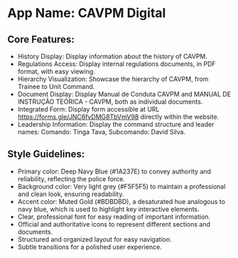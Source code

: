 # **App Name**: CAVPM Digital

## Core Features:

- History Display: Display information about the history of CAVPM.
- Regulations Access: Display internal regulations documents, in PDF format, with easy viewing.
- Hierarchy Visualization: Showcase the hierarchy of CAVPM, from Trainee to Unit Command.
- Document Display: Display Manual de Conduta CAVPM and MANUAL DE INSTRUÇÃO TEÓRICA - CAVPM, both as individual documents.
- Integrated Form: Display form accessible at URL https://forms.gle/JNC6fvDMG8TbVmV98 directly within the website.
- Leadership Information: Display the command structure and leader names: Comando: Tinga Tava, Subcomando: David Silva.

## Style Guidelines:

- Primary color: Deep Navy Blue (#1A237E) to convey authority and reliability, reflecting the police force.
- Background color: Very light grey (#F5F5F5) to maintain a professional and clean look, ensuring readability.
- Accent color: Muted Gold (#BDBDBD), a desaturated hue analogous to navy blue, which is used to highlight key interactive elements.
- Clear, professional font for easy reading of important information.
- Official and authoritative icons to represent different sections and documents.
- Structured and organized layout for easy navigation.
- Subtle transitions for a polished user experience.